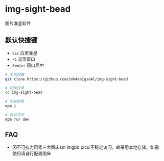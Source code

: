 # img-sight-bead

图片准星软件

## 默认快捷键

- `Esc` 应用准星
- `F1` 显示窗口
- `Eenter` 窗口居中

```sh
# 本地部署
git clone https://github.com/SnhAenIgseAl/img-sight-bead

# 切换目录
cd img-sight-bead

# 安装依赖
npm i

# 启动项目
npm run dev
```

## FAQ

- 因不可抗力因素三大图床sm imgbb picui不稳定访问，故采用本地存储，如需使用请自行配置图床
